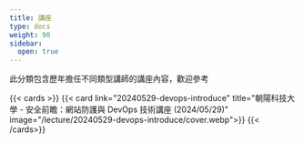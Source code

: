 ```yaml
---
title: 講座
type: docs
weight: 90
sidebar:
  open: true
---
```


此分類包含歷年擔任不同類型講師的講座內容，歡迎參考

<!--more-->

{{< cards >}}
{{< card link="20240529-devops-introduce" title="朝陽科技大學 - 安全前瞻：網站防護與 DevOps 技術講座 (2024/05/29)" image="/lecture/20240529-devops-introduce/cover.webp">}}
{{< /cards>}}

